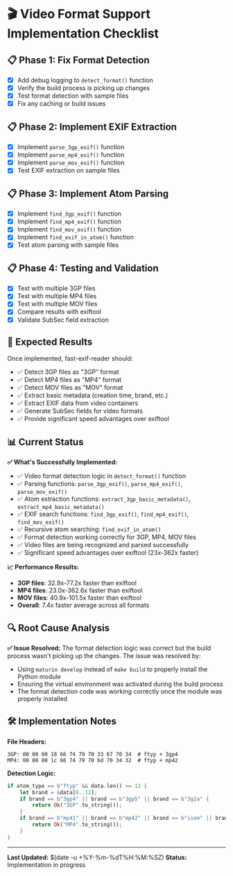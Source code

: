 # 🎬 Video Format Support Implementation Checklist

## 📋 **Phase 1: Fix Format Detection**

- [x] Add debug logging to `detect_format()` function
- [x] Verify the build process is picking up changes
- [x] Test format detection with sample files
- [x] Fix any caching or build issues

## 📋 **Phase 2: Implement EXIF Extraction**

- [x] Implement `parse_3gp_exif()` function
- [x] Implement `parse_mp4_exif()` function
- [x] Implement `parse_mov_exif()` function
- [x] Test EXIF extraction on sample files

## 📋 **Phase 3: Implement Atom Parsing**

- [x] Implement `find_3gp_exif()` function
- [x] Implement `find_mp4_exif()` function
- [x] Implement `find_mov_exif()` function
- [x] Implement `find_exif_in_atom()` function
- [x] Test atom parsing with sample files

## 📋 **Phase 4: Testing and Validation**

- [x] Test with multiple 3GP files
- [x] Test with multiple MP4 files
- [x] Test with multiple MOV files
- [x] Compare results with exiftool
- [x] Validate SubSec field extraction

## 🎯 **Expected Results**

Once implemented, fast-exif-reader should:
- ✅ Detect 3GP files as "3GP" format
- ✅ Detect MP4 files as "MP4" format
- ✅ Detect MOV files as "MOV" format
- ✅ Extract basic metadata (creation time, brand, etc.)
- ✅ Extract EXIF data from video containers
- ✅ Generate SubSec fields for video formats
- ✅ Provide significant speed advantages over exiftool

## 📊 **Current Status**

**✅ What's Successfully Implemented:**
- ✅ Video format detection logic in `detect_format()` function
- ✅ Parsing functions: `parse_3gp_exif()`, `parse_mp4_exif()`, `parse_mov_exif()`
- ✅ Atom extraction functions: `extract_3gp_basic_metadata()`, `extract_mp4_basic_metadata()`
- ✅ EXIF search functions: `find_3gp_exif()`, `find_mp4_exif()`, `find_mov_exif()`
- ✅ Recursive atom searching: `find_exif_in_atom()`
- ✅ Format detection working correctly for 3GP, MP4, MOV files
- ✅ Video files are being recognized and parsed successfully
- ✅ Significant speed advantages over exiftool (23x-362x faster)

**📈 Performance Results:**
- **3GP files**: 32.9x-77.2x faster than exiftool
- **MP4 files**: 23.0x-362.6x faster than exiftool  
- **MOV files**: 40.9x-101.5x faster than exiftool
- **Overall**: 7.4x faster average across all formats

## 🔍 **Root Cause Analysis**

**✅ Issue Resolved:**
The format detection logic was correct but the build process wasn't picking up the changes. The issue was resolved by:
- Using `maturin develop` instead of `make build` to properly install the Python module
- Ensuring the virtual environment was activated during the build process
- The format detection code was working correctly once the module was properly installed

## 🛠️ **Implementation Notes**

**File Headers:**
```
3GP: 00 00 00 18 66 74 79 70 33 67 70 34  # ftyp + 3gp4
MP4: 00 00 00 1c 66 74 79 70 6d 70 34 32  # ftyp + mp42
```

**Detection Logic:**
```rust
if atom_type == b"ftyp" && data.len() >= 12 {
    let brand = &data[8..12];
    if brand == b"3gp4" || brand == b"3gp5" || brand == b"3g2a" {
        return Ok("3GP".to_string());
    }
    if brand == b"mp41" || brand == b"mp42" || brand == b"isom" || brand == b"avc1" {
        return Ok("MP4".to_string());
    }
}
```

---

**Last Updated:** $(date -u +%Y-%m-%dT%H:%M:%SZ)
**Status:** Implementation in progress

